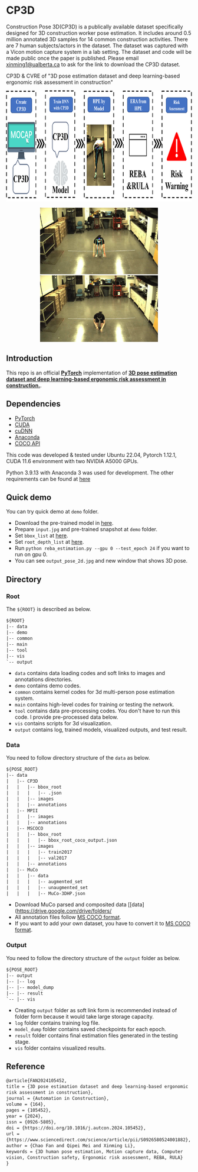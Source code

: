 # CP3D
Construction Pose 3D(CP3D) is a publically available dataset specifically designed for 3D construction worker pose estimation. It includes around 0.5 million annotated 3D samples for 14 common construction activities. There are 7 human subjects/actors in the dataset. The dataset was captured with a Vicon motion capture system in a lab setting. The dataset and code will be made public once the paper is published. Please email xinming1@ualberta.ca to ask for the link to download the CP3D dataset.


CP3D & CVRE of "3D pose estimation dataset and deep learning-based ergonomic risk assessment in construction"

<p align="center">
<img src="assets/method.png" width="800" height="300">
</p>

<p align="middle">
<img src="assets/output_pose_2d_1.jpg" width="320" height="180"> <img src="assets/2.png" width="320" height="180">
</p>

## Introduction

This repo is an official **[PyTorch](https://pytorch.org)** implementation of **[3D pose estimation dataset and deep learning-based ergonomic risk assessment in construction.](https://doi.org/10.1016/j.autcon.2024.105452)**.

## Dependencies
* [PyTorch](https://pytorch.org)
* [CUDA](https://developer.nvidia.com/cuda-downloads)
* [cuDNN](https://developer.nvidia.com/cudnn)
* [Anaconda](https://www.anaconda.com/download/)
* [COCO API](https://github.com/cocodataset/cocoapi)

This code was developed & tested under Ubuntu 22.04, Pytorch 1.12.1, CUDA 11.6 environment with two NVIDIA A5000 GPUs.

Python 3.9.13 with Anaconda 3 was used for development. The other requirements can be found at [here](requirements.yaml)

## Quick demo
You can try quick demo at `demo` folder. 
* Download the pre-trained model in [here](https://).
* Prepare `input.jpg` and pre-trained snapshot at `demo` folder.
* Set `bbox_list` at [here]().
* Set `root_depth_list` at [here]().
* Run `python reba_estimation.py --gpu 0 --test_epoch 24` if you want to run on gpu 0.
* You can see `output_pose_2d.jpg` and new window that shows 3D pose.

## Directory

### Root
The `${ROOT}` is described as below.
```
${ROOT}
|-- data
|-- demo
|-- common
|-- main
|-- tool
|-- vis
`-- output
```
* `data` contains data loading codes and soft links to images and annotations directories.
* `demo` contains demo codes.
* `common` contains kernel codes for 3d multi-person pose estimation system.
* `main` contains high-level codes for training or testing the network.
* `tool` contains data pre-processing codes. You don't have to run this code. I provide pre-processed data below.
* `vis` contains scripts for 3d visualization.
* `output` contains log, trained models, visualized outputs, and test result.

### Data
You need to follow directory structure of the `data` as below.
```
${POSE_ROOT}
|-- data
|   |-- CP3D
|   |   |-- bbox_root
|   |   |   |-- .json
|   |   |-- images
|   |   |-- annotations
|   |-- MPII
|   |   |-- images
|   |   |-- annotations
|   |-- MSCOCO
|   |   |-- bbox_root
|   |   |   |-- bbox_root_coco_output.json
|   |   |-- images
|   |   |   |-- train2017
|   |   |   |-- val2017
|   |   |-- annotations
|   |-- MuCo
|   |   |-- data
|   |   |   |-- augmented_set
|   |   |   |-- unaugmented_set
|   |   |   |-- MuCo-3DHP.json
```
* Download MuCo parsed and composited data [[data](https://drive.google.com/drive/folders/
* All annotation files follow [MS COCO format](http://cocodataset.org/#format-data).
* If you want to add your own dataset, you have to convert it to [MS COCO format](http://cocodataset.org/#format-data).

### Output
You need to follow the directory structure of the `output` folder as below.
```
${POSE_ROOT}
|-- output
|-- |-- log
|-- |-- model_dump
|-- |-- result
`-- |-- vis
```
* Creating `output` folder as soft link form is recommended instead of folder form because it would take large storage capacity.
* `log` folder contains training log file.
* `model_dump` folder contains saved checkpoints for each epoch.
* `result` folder contains final estimation files generated in the testing stage.
* `vis` folder contains visualized results.

## Reference
```
@article{FAN2024105452,
title = {3D pose estimation dataset and deep learning-based ergonomic risk assessment in construction},
journal = {Automation in Construction},
volume = {164},
pages = {105452},
year = {2024},
issn = {0926-5805},
doi = {https://doi.org/10.1016/j.autcon.2024.105452},
url = {https://www.sciencedirect.com/science/article/pii/S0926580524001882},
author = {Chao Fan and Qipei Mei and Xinming Li},
keywords = {3D human pose estimation, Motion capture data, Computer vision, Construction safety, Ergonomic risk assessment, REBA, RULA}
}
```
